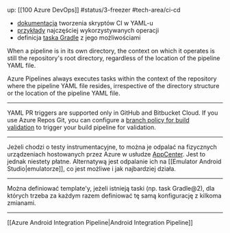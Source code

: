 up: [[100 Azure DevOps]]
#status/3-freezer 
#tech-area/ci-cd 

- [dokumentacja](https://learn.microsoft.com/en-us/azure/devops/pipelines/yaml-schema/?view=azure-pipelines) tworzenia skryptów CI w YAML-u
- [przykłady](https://learn.microsoft.com/pl-pl/azure/devops/pipelines/ecosystems/android?view=azure-devops) najczęściej wykorzystywanych operacji 
- definicja [taska Gradle](https://learn.microsoft.com/en-us/azure/devops/pipelines/tasks/reference/gradle-v2?view=azure-pipelines) z jego możliwościami

When a pipeline is in its own directory, the context on which it operates is still the repository's root directory, regardless of the location of the pipeline YAML file.

Azure Pipelines always executes tasks within the context of the repository where the pipeline YAML file resides, irrespective of the directory structure or the location of the pipeline YAML file.

---

YAML PR triggers are supported only in GitHub and Bitbucket Cloud. If you use Azure Repos Git, you can configure a [branch policy for build validation](https://learn.microsoft.com/en-us/azure/devops/repos/git/branch-policies#build-validation) to trigger your build pipeline for validation.

---

Jeżeli chodzi o testy instrumentacyjne, to można je odpalać na fizycznych urządzeniach hostowanych przez Azure w usłudze [AppCenter](https://appcenter.ms/). Jest to jednak niestety płatne.
Alternatywą jest odpalanie ich na [[Emulator Android Studio|emulatorze]], co jest możliwe i jak najbardziej działa.

---

Można definiować template'y, jeżeli istnieją taski (np. task Gradle@2), dla których trzeba za każdym razem definiować tę samą konfigurację z kilkoma zmianami.

---
[[Azure Android Integration Pipeline|Android Integration Pipeline]]
